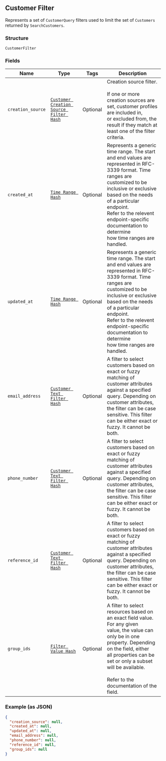 ## Customer Filter

Represents a set of `CustomerQuery` filters used to limit the set of
`Customers` returned by `SearchCustomers`.

### Structure

`CustomerFilter`

### Fields

| Name | Type | Tags | Description |
|  --- | --- | --- | --- |
| `creation_source` | [`Customer Creation Source Filter Hash`](/doc/models/customer-creation-source-filter.md) | Optional | Creation source filter.<br><br>If one or more creation sources are set, customer profiles are included in,<br>or excluded from, the result if they match at least one of the filter<br>criteria. |
| `created_at` | [`Time Range Hash`](/doc/models/time-range.md) | Optional | Represents a generic time range. The start and end values are<br>represented in RFC-3339 format. Time ranges are customized to be<br>inclusive or exclusive based on the needs of a particular endpoint.<br>Refer to the relevent endpoint-specific documentation to determine<br>how time ranges are handled. |
| `updated_at` | [`Time Range Hash`](/doc/models/time-range.md) | Optional | Represents a generic time range. The start and end values are<br>represented in RFC-3339 format. Time ranges are customized to be<br>inclusive or exclusive based on the needs of a particular endpoint.<br>Refer to the relevent endpoint-specific documentation to determine<br>how time ranges are handled. |
| `email_address` | [`Customer Text Filter Hash`](/doc/models/customer-text-filter.md) | Optional | A filter to select customers based on exact or fuzzy matching of<br>customer attributes against a specified query. Depending on customer attributes, <br>the filter can be case sensitive. This filter can be either exact or fuzzy. It cannot be both. |
| `phone_number` | [`Customer Text Filter Hash`](/doc/models/customer-text-filter.md) | Optional | A filter to select customers based on exact or fuzzy matching of<br>customer attributes against a specified query. Depending on customer attributes, <br>the filter can be case sensitive. This filter can be either exact or fuzzy. It cannot be both. |
| `reference_id` | [`Customer Text Filter Hash`](/doc/models/customer-text-filter.md) | Optional | A filter to select customers based on exact or fuzzy matching of<br>customer attributes against a specified query. Depending on customer attributes, <br>the filter can be case sensitive. This filter can be either exact or fuzzy. It cannot be both. |
| `group_ids` | [`Filter Value Hash`](/doc/models/filter-value.md) | Optional | A filter to select resources based on an exact field value. For any given<br>value, the value can only be in one property. Depending on the field, either<br>all properties can be set or only a subset will be available.<br><br>Refer to the documentation of the field. |

### Example (as JSON)

```json
{
  "creation_source": null,
  "created_at": null,
  "updated_at": null,
  "email_address": null,
  "phone_number": null,
  "reference_id": null,
  "group_ids": null
}
```

